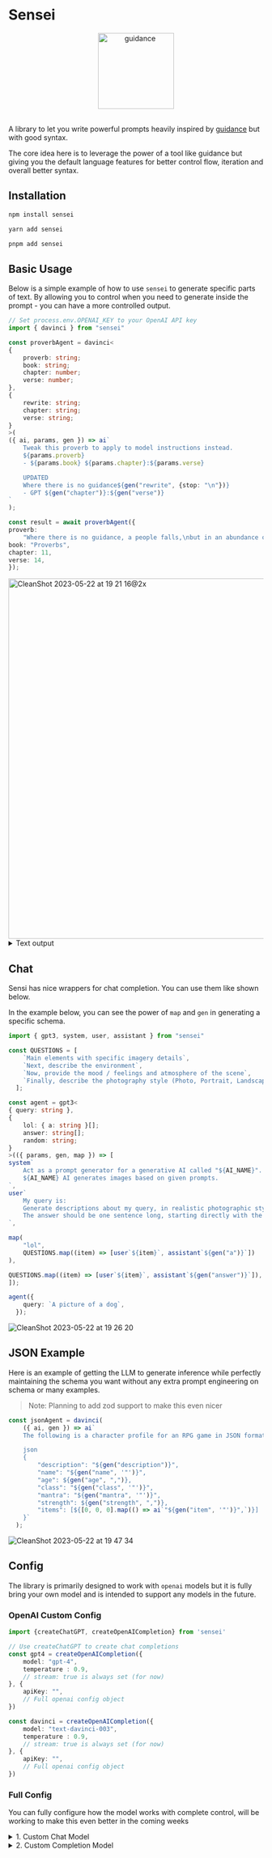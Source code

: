 # Sensei



<div align="center"><picture>
  <source media="(prefers-color-scheme: dark)" srcset="https://github.com/CryogenicPlanet/cryogenicplanet.github.io/assets/10355479/9ee70330-5860-4033-b93b-ed8b721800e6">
  
  <img alt="guidance" src="https://github.com/CryogenicPlanet/cryogenicplanet.github.io/assets/10355479/9ee70330-5860-4033-b93b-ed8b721800e6" width="150">
</picture></div>
<br/>

A library to let you write powerful prompts heavily inspired by [guidance](https://github.com/microsoft/guidance) but with good syntax.

The core idea here is to leverage the power of a tool like guidance but giving you the default language features for better control flow, iteration and overall better syntax.


## Installation

```bash
npm install sensei

yarn add sensei

pnpm add sensei
```


## Basic Usage

Below is a simple example of how to use `sensei` to generate specific parts of text. By allowing you to control when you need to generate inside the prompt - you can have a more controlled output.
```ts
// Set process.env.OPENAI_KEY to your OpenAI API key
import { davinci } from "sensei"

const proverbAgent = davinci<
{
    proverb: string;
    book: string;
    chapter: number;
    verse: number;
},
{
    rewrite: string;
    chapter: string;
    verse: string;
}
>(
({ ai, params, gen }) => ai`
    Tweak this proverb to apply to model instructions instead.
    ${params.proverb}
    - ${params.book} ${params.chapter}:${params.verse}

    UPDATED
    Where there is no guidance${gen("rewrite", {stop: "\n"})}
    - GPT ${gen("chapter")}:${gen("verse")}
`
);

const result = await proverbAgent({
proverb:
    "Where there is no guidance, a people falls,\nbut in an abundance of counselors there is safety.",
book: "Proverbs",
chapter: 11,
verse: 14,
});
```

<img width="712" alt="CleanShot 2023-05-22 at 19 21 16@2x" src="https://github.com/CryogenicPlanet/cryogenicplanet.github.io/assets/10355479/6c3c4181-09bf-4556-9776-343ddb949d6e">

<details>
<summary>Text output</summary>

```bash
Tweak this proverb to apply to model instructions instead.
Where there is no guidance, a people falls,
but in an abundance of counselors there is safety.
- Proverbs 11:14
UPDATED
Where there is no guidance, a model fails,
but in an abundance of instructions there is safety.
- GPT  11:14
----------------------------------------
{
  rewrite: ', a model fails,\nbut in an abundance of instructions there is safety.',
  chapter: ' 11',
  verse: '14'
}
```
</details>



## Chat

Sensi has nice wrappers for chat completion. You can use them like shown below.

In the example below, you can see the power of `map` and `gen` in generating a specific schema.

```ts
import { gpt3, system, user, assistant } from "sensei"

const QUESTIONS = [
    `Main elements with specific imagery details`,
    `Next, describe the environment`,
    `Now, provide the mood / feelings and atmosphere of the scene`,
    `Finally, describe the photography style (Photo, Portrait, Landscape, Fisheye, Macro) along with camera model and settings`,
  ];

const agent = gpt3<
{ query: string },
{
    lol: { a: string }[];
    answer: string[];
    random: string;
}
>(({ params, gen, map }) => [
system`
    Act as a prompt generator for a generative AI called "${AI_NAME}".
    ${AI_NAME} AI generates images based on given prompts.
`,
user`
    My query is:
    Generate descriptions about my query, in realistic photographic style, for an Instagram post.
    The answer should be one sentence long, starting directly with the description.
`,

map(
    "lol",
    QUESTIONS.map((item) => [user`${item}`, assistant`${gen("a")}`])
),

QUESTIONS.map((item) => [user`${item}`, assistant`${gen("answer")}`]),
]);

agent({
    query: `A picture of a dog`,
  });
```

![CleanShot 2023-05-22 at 19 26 20](https://github.com/CryogenicPlanet/cryogenicplanet.github.io/assets/10355479/0556ef29-0249-4e80-8936-69584997a3d8)

## JSON Example


Here is an example of getting the LLM to generate inference while perfectly maintaining the schema you want without any extra prompt engineering on schema or many examples.

> Note: Planning to add zod support to make this even nicer

```ts
const jsonAgent = davinci(
    ({ ai, gen }) => ai`
    The following is a character profile for an RPG game in JSON format.

    json
    {
        "description": "${gen("description")}",
        "name": "${gen("name", '"')}",
        "age": ${gen("age", ",")},
        "class": "${gen("class", '"')}",
        "mantra": "${gen("mantra", '"')}",
        "strength": ${gen("strength", ",")},
        "items": [${[0, 0, 0].map(() => ai`"${gen("item", '"')}",`)}]
    }`
  );
```

![CleanShot 2023-05-22 at 19 47 34](https://github.com/CryogenicPlanet/cryogenicplanet.github.io/assets/10355479/e98caacf-754a-407e-ac5b-d0f7ff0c25fa)



## Config

The library is primarily designed to work with `openai` models but it is fully bring your own model and is intended to support any models in the future.

### OpenAI Custom Config

```ts
import {createChatGPT, createOpenAICompletion} from 'sensei'

// Use createChatGPT to create chat completions
const gpt4 = createOpenAICompletion({
    model: "gpt-4",
    temperature : 0.9,
    // stream: true is always set (for now)
}, {
    apiKey: "",
    // Full openai config object
})

const davinci = createOpenAICompletion({
    model: "text-davinci-003",
    temperature : 0.9,
    // stream: true is always set (for now)
}, {
    apiKey: "",
    // Full openai config object
})
```

### Full Config

You can fully configure how the model works with complete control, will be working to make this even better in the coming weeks


<details>
<summary>1. Custom Chat Model</summary>



```ts
class PromptStorage extends Array<Message> {
    private roles;
    constructor(roles?: boolean);
    pushElement(promptElement: PromptElement): PromptElement;
    getElement(promptElement: PromptElement): PromptElement;
    getLLMElement(generated: string): PromptElement;
    toString(): string;
    toChatCompletion(): ChatCompletionRequestMessage[];
}

// Bring your own chat model
type CreateCompletionFunc = (props: {
  prompt: PromptStorage;
  stop?: string;
}) => Promise<NodeJS.ReadableStream>;

const model = createChatCompletion(async (props) => {


//   const response = await openAIApi.createChatCompletion(
//     {
//       model: "gpt-3.5-turbo",
//       messages: props.prompt.toChatCompletion(),
//       stream: true,
//       temperature: 1,
//     },
//     { responseType: "stream" }
//   );

  const stream = response.data as unknown as NodeJS.ReadableStream;

// Expect that you return a stream
  return stream;
});

```
</details>

<details>
<summary>2. Custom Completion Model</summary>


```ts
class PromptStorage extends Array<Message> {
    private roles;
    constructor(roles?: boolean);
    pushElement(promptElement: PromptElement): PromptElement;
    getElement(promptElement: PromptElement): PromptElement;
    getLLMElement(generated: string): PromptElement;
    toString(): string;
    toChatCompletion(): ChatCompletionRequestMessage[];
}

type CreateCompletionFunc = (props: {
  prompt: PromptStorage;
  stop?: string;
}) => Promise<NodeJS.ReadableStream>;

// Bring your own completion model
export const davinci = createCompletion(async (props) => {

//   const response = await openAIApi.createCompletion(
//     {
//       model: "text-davinci-003",
//       prompt: props.prompt.toString(),
//       temperature: 0,
//       stream: true,
//       stop: props.stop,
//     },
//     { responseType: "stream" }
//   );

  const stream = response.data as unknown as NodeJS.ReadableStream;

  return stream;
});
```
</details>
